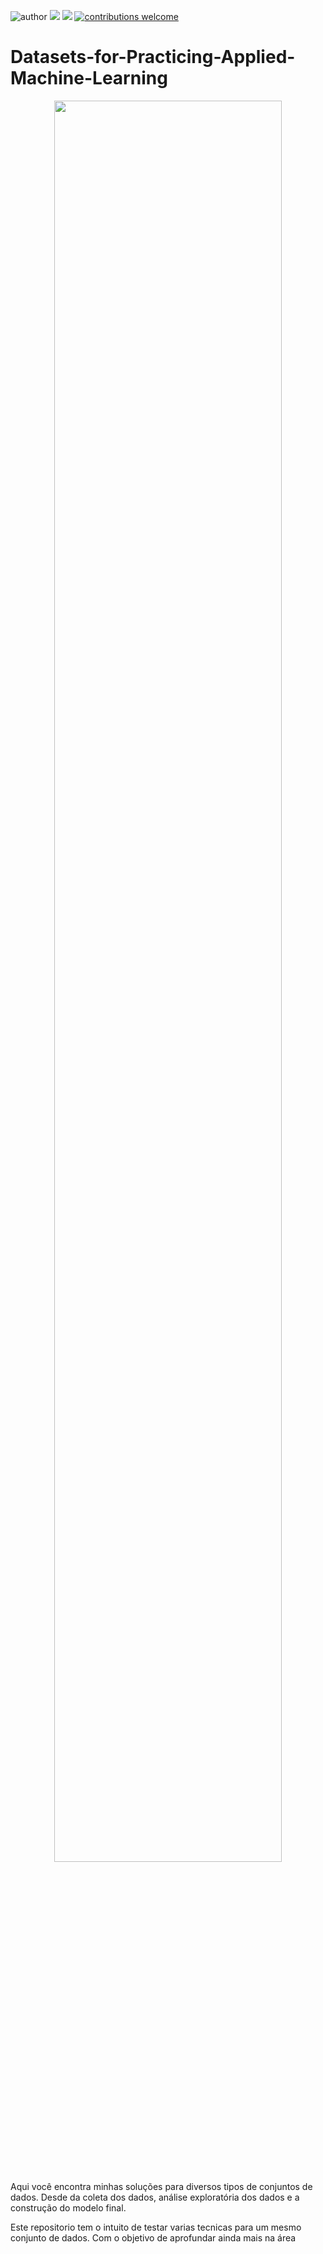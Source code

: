 ![author](https://img.shields.io/badge/author-DaniloDS-red.svg) [![](https://img.shields.io/badge/LinkedIn-blue.svg)](https://www.linkedin.com/in/danilooliveirads/) [![](https://img.shields.io/badge/python-3.7+-blue.svg)](https://www.python.org/downloads/release/python-365/) [![contributions welcome](https://img.shields.io/badge/contributions-welcome-brightgreen.svg?style=flat)](https://github.com/DanOliveira-DS/data_science/issues)


# Datasets-for-Practicing-Applied-Machine-Learning
<p align="center">
  <img width="85%" src="" >
</p>

Aqui você encontra minhas soluções para diversos tipos de conjuntos de dados. Desde da coleta dos dados, análise exploratória dos dados e a construção do modelo final.

Este repositorio tem o intuito de testar varias tecnicas para um mesmo conjunto de dados. Com o objetivo de aprofundar ainda mais na área
